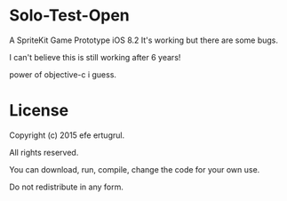# Solo-Test-Open

A SpriteKit Game Prototype
iOS 8.2
It's working but there are some bugs.

I can't believe this is still working after 6 years!

power of objective-c i guess.

# License

Copyright (c) 2015 efe ertugrul. 

All rights reserved.

You can download, run, compile, change the code for your own use.

Do not redistribute in any form.
